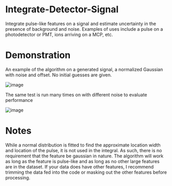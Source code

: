 # Integrate-Detector-Signal
Integrate pulse-like features on a signal and estimate uncertainty in the presence of background and noise. Examples of uses include a pulse on a photodetector or PMT, ions arriving on a MCP, etc.

# Demonstration
An example of the algorithm on a generated signal, a normalized Gaussian with noise and offset. No initial guesses are given.

![image](https://user-images.githubusercontent.com/39776793/216321454-44e7b34c-e0a4-4137-b59c-bc7c86a525ec.png)

The same test is run many times on with different noise to evaluate performance

![image](https://user-images.githubusercontent.com/39776793/216321498-a36a25fb-9903-48d5-ac46-76f6ffc3520c.png)

# Notes
While a normal distribution is fitted to find the approximate location width and location of the pulse, it is not used in the integral. As such, there is no requirement that the feature be gaussian in nature. The algorithm will work as long as the feature is pulse-like and as long as no other large features are in the dataset. If your data does have other features, I recommend trimming the data fed into the code or masking out the other features before processing.
